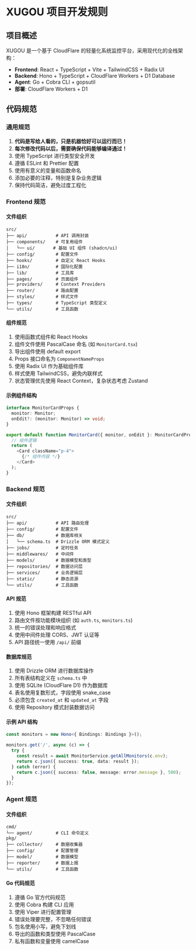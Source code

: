 # XUGOU 项目开发规则

## 项目概述

XUGOU 是一个基于 CloudFlare 的轻量化系统监控平台，采用现代化的全栈架构：
- **Frontend**: React + TypeScript + Vite + TailwindCSS + Radix UI
- **Backend**: Hono + TypeScript + CloudFlare Workers + D1 Database
- **Agent**: Go + Cobra CLI + gopsutil
- **部署**: CloudFlare Workers + D1

## 代码规范

### 通用规范

1. **代码是写给人看的，只是机器恰好可以运行而已！**
2. **每次修改代码以后，需要确保代码能够编译通过！**
3. 使用 TypeScript 进行类型安全开发
4. 遵循 ESLint 和 Prettier 配置
5. 使用有意义的变量和函数命名
6. 添加必要的注释，特别是复杂业务逻辑
7. 保持代码简洁，避免过度工程化

### Frontend 规范

#### 文件组织
```
src/
├── api/           # API 调用封装
├── components/    # 可复用组件
│   └── ui/       # 基础 UI 组件 (shadcn/ui)
├── config/        # 配置文件
├── hooks/         # 自定义 React Hooks
├── i18n/          # 国际化配置
├── lib/           # 工具库
├── pages/         # 页面组件
├── providers/     # Context Providers
├── router/        # 路由配置
├── styles/        # 样式文件
├── types/         # TypeScript 类型定义
└── utils/         # 工具函数
```

#### 组件规范
1. 使用函数式组件和 React Hooks
2. 组件文件使用 PascalCase 命名 (如 `MonitorCard.tsx`)
3. 导出组件使用 default export
4. Props 接口命名为 `ComponentNameProps`
5. 使用 Radix UI 作为基础组件库
6. 样式使用 TailwindCSS，避免内联样式
7. 状态管理优先使用 React Context，复杂状态考虑 Zustand

#### 示例组件结构
```typescript
interface MonitorCardProps {
  monitor: Monitor;
  onEdit?: (monitor: Monitor) => void;
}

export default function MonitorCard({ monitor, onEdit }: MonitorCardProps) {
  // 组件逻辑
  return (
    <Card className="p-4">
      {/* 组件内容 */}
    </Card>
  );
}
```

### Backend 规范

#### 文件组织
```
src/
├── api/           # API 路由处理
├── config/        # 配置文件
├── db/            # 数据库相关
│   └── schema.ts  # Drizzle ORM 模式定义
├── jobs/          # 定时任务
├── middlewares/   # 中间件
├── models/        # 数据模型和类型
├── repositories/  # 数据访问层
├── services/      # 业务逻辑层
├── static/        # 静态资源
└── utils/         # 工具函数
```

#### API 规范
1. 使用 Hono 框架构建 RESTful API
2. 路由文件按功能模块组织 (如 `auth.ts`, `monitors.ts`)
3. 统一的错误处理和响应格式
4. 使用中间件处理 CORS、JWT 认证等
5. API 路径统一使用 `/api/` 前缀

#### 数据库规范
1. 使用 Drizzle ORM 进行数据库操作
2. 所有表结构定义在 `schema.ts` 中
3. 使用 SQLite (CloudFlare D1) 作为数据库
4. 表名使用复数形式，字段使用 snake_case
5. 必须包含 `created_at` 和 `updated_at` 字段
6. 使用 Repository 模式封装数据访问

#### 示例 API 结构
```typescript
const monitors = new Hono<{ Bindings: Bindings }>();

monitors.get('/', async (c) => {
  try {
    const result = await MonitorService.getAllMonitors(c.env);
    return c.json({ success: true, data: result });
  } catch (error) {
    return c.json({ success: false, message: error.message }, 500);
  }
});
```

### Agent 规范

#### 文件组织
```
cmd/
└── agent/         # CLI 命令定义
pkg/
├── collector/     # 数据收集器
├── config/        # 配置管理
├── model/         # 数据模型
├── reporter/      # 数据上报
└── utils/         # 工具函数
```

#### Go 代码规范
1. 遵循 Go 官方代码规范
2. 使用 Cobra 构建 CLI 应用
3. 使用 Viper 进行配置管理
4. 错误处理要完整，不忽略任何错误
5. 包名使用小写，避免下划线
6. 导出的函数和类型使用 PascalCase
7. 私有函数和变量使用 camelCase
